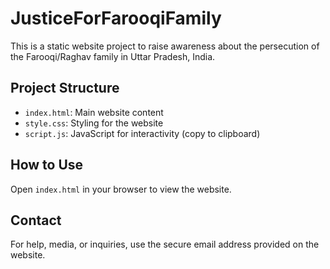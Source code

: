 # JusticeForFarooqiFamily

This is a static website project to raise awareness about the persecution of the Farooqi/Raghav family in Uttar Pradesh, India.

## Project Structure
- `index.html`: Main website content
- `style.css`: Styling for the website
- `script.js`: JavaScript for interactivity (copy to clipboard)

## How to Use
Open `index.html` in your browser to view the website.

## Contact
For help, media, or inquiries, use the secure email address provided on the website.
